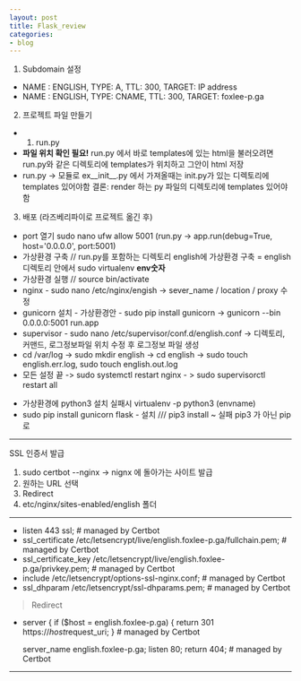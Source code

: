```yaml
---
layout: post
title: Flask_review
categories:
- blog
---
```



1. Subdomain 설정
 - NAME : ENGLISH, TYPE: A, TTL: 300, TARGET: IP address
 - NAME : ENGLISH, TYPE: CNAME, TTL: 300, TARGET: foxlee-p.ga
 
 
2. 프로젝트 파일 만들기
 - 1. run.py
 - **파일 위치 확인 필요!** run.py 에서 바로 templates에 있는 html을 불러오려면 run.py와 같은 디렉토리에 templates가 위치하고 그안이 html 저장
 - run.py -> 모듈로 ex__init__.py 에서 가져올때는 init.py가 있는 디렉토리에 templates 있어야함 결론: render 하는 py 파일의 디렉토리에 templates 있어야함 
 
 
 3. 배포 (라즈베리파이로 프로젝트 옮긴 후)
 - port 열기 sudo nano ufw allow 5001 (run.py -> app.run(debug=True, host='0.0.0.0', port:5001)
 - 가상환경 구축  // run.py를 포함하는 디렉토리 english에 가상환경 구축 = english 디렉토리 안에서 sudo virtualenv **env숫자**
 - 가상환경 실행 // source bin/activate
 - nginx - sudo nano /etc/nginx/engish  -> sever_name / location / proxy 수정
 - gunicorn 설치 - 가상환경안 - sudo pip install gunicorn -> gunicorn --bin 0.0.0.0:5001 run.app
 - supervisor - sudo nano /etc/supervisor/conf.d/english.conf -> 디렉토리, 커맨드, 로그정보파일 위치 수정 후 로그정보 파일 생성
 - cd /var/log -> sudo mkdir english -> cd english -> sudo touch english.err.log, sudo touch english.out.log
 - 모든 설정 끝 -> sudo systemctl restart nginx - > sudo supervisorctl restart all 
 
* 가상환경에 python3 설치 실패시 virtualenv -p python3 (envname)
* sudo pip install gunicorn flask - 설치 /// pip3 install ~ 실패 pip3 가 아닌 pip 로

---
SSL 인증서 발급
1. sudo certbot --nginx  -> nignx 에 돌아가는 사이트 발급
2. 원하는 URL 선택
3. Redirect
4. etc/nginx/sites-enabled/english 폴더

- - -
   * listen 443 ssl; # managed by Certbot
   * ssl_certificate /etc/letsencrypt/live/english.foxlee-p.ga/fullchain.pem; # managed by Certbot
   * ssl_certificate_key /etc/letsencrypt/live/english.foxlee-p.ga/privkey.pem; # managed by Certbot
   * include /etc/letsencrypt/options-ssl-nginx.conf; # managed by Certbot
   * ssl_dhparam /etc/letsencrypt/ssl-dhparams.pem; # managed by Certbot

> Redirect
*	server {
	    if ($host = english.foxlee-p.ga) {
            return 301 https://$host$request_uri;
        } # managed by Certbot

	server_name english.foxlee-p.ga;
    listen 80;
    return 404; # managed by Certbot
---
